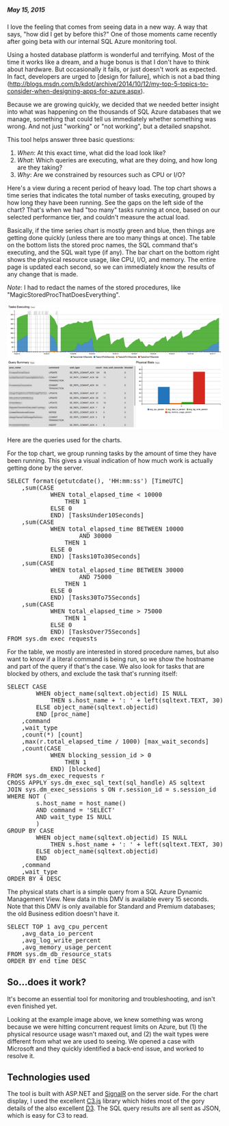 ##### May 15, 2015


I love the feeling that comes from seeing data in a new way. A way that says, "how did I get by before this?" One of those moments came recently after going beta with our internal SQL Azure monitoring tool.

Using a hosted database platform is wonderful and terrifying. Most of the time it works like a dream, and a huge bonus is that I don't have to think about hardware. But occasionally it fails, or just doesn't work as expected. In fact, developers are urged to [design for failure], which is not a bad thing (http://blogs.msdn.com/b/kdot/archive/2014/10/12/my-top-5-topics-to-consider-when-designing-apps-for-azure.aspx). 

Because we are growing quickly, we decided that we needed better insight into what was happening on the thousands of SQL Azure databases that we manage, something that could tell us immediately whether something was wrong. And not just "working" or "not working", but a detailed snapshot.

This tool helps answer three basic questions:

1. *When*: At this exact time, what did the load look like?
2. *What*: Which queries are executing, what are they doing, and how long are they taking?
3. *Why*: Are we constrained by resources such as CPU or I/O?

Here's a view during a recent period of heavy load. The top chart shows a time series that indicates the total number of tasks executing, grouped by how long they have been running. See the gaps on the left side of the chart? That's when we had "too many" tasks running at once, based on our selected performance tier, and couldn't measure the actual load.

Basically, if the time series chart is mostly green and blue, then things are getting done quickly (unless there are too many things at once). The table on the bottom lists the stored proc names, the SQL command that's executing, and the SQL wait type (if any). The bar chart on the bottom right shows the physical resource usage, like CPU, I/O, and memory. The entire page is updated each second, so we can immediately know the results of any change that is made.

*Note*: I had to redact the names of the stored procedures, like "MagicStoredProcThatDoesEverything".

![Chart](images/b.png)

Here are the queries used for the charts.

For the top chart, we group running tasks by the amount of time they have been running. This gives a visual indication of how much work is actually getting done by the server.

<pre>
SELECT format(getutcdate(), 'HH:mm:ss') [TimeUTC]
    ,sum(CASE 
            WHEN total_elapsed_time < 10000
                THEN 1
            ELSE 0
            END) [TasksUnder10Seconds]
    ,sum(CASE 
            WHEN total_elapsed_time BETWEEN 10000
                    AND 30000
                THEN 1
            ELSE 0
            END) [Tasks10To30Seconds]
    ,sum(CASE 
            WHEN total_elapsed_time BETWEEN 30000
                    AND 75000
                THEN 1
            ELSE 0
            END) [Tasks30To75Seconds]
    ,sum(CASE 
            WHEN total_elapsed_time > 75000
                THEN 1
            ELSE 0
            END) [TasksOver75Seconds]
FROM sys.dm_exec_requests
</pre>

For the table, we mostly are interested in stored procedure names, but also want to know if a literal command is being run, so we show the hostname and part of the query if that's the case. We also look for tasks that are blocked by others, and exclude the task that's running itself:

<pre>
SELECT CASE 
        WHEN object_name(sqltext.objectid) IS NULL
            THEN s.host_name + ': ' + left(sqltext.TEXT, 30)
        ELSE object_name(sqltext.objectid)
        END [proc_name]
    ,command
    ,wait_type
    ,count(*) [count]
    ,max(r.total_elapsed_time / 1000) [max_wait_seconds]
    ,count(CASE 
            WHEN blocking_session_id > 0
                THEN 1
            END) [blocked]
FROM sys.dm_exec_requests r
CROSS APPLY sys.dm_exec_sql_text(sql_handle) AS sqltext
JOIN sys.dm_exec_sessions s ON r.session_id = s.session_id
WHERE NOT (
        s.host_name = host_name()
        AND command = 'SELECT'
        AND wait_type IS NULL
        )
GROUP BY CASE 
        WHEN object_name(sqltext.objectid) IS NULL
            THEN s.host_name + ': ' + left(sqltext.TEXT, 30)
        ELSE object_name(sqltext.objectid)
        END
    ,command
    ,wait_type
ORDER BY 4 DESC
</pre>

The physical stats chart is a simple query from a SQL Azure Dynamic Management View. New data in this DMV is available every 15 seconds. Note that this DMV is only available for Standard and Premium databases; the old Business edition doesn't have it.
<pre>
SELECT TOP 1 avg_cpu_percent
    ,avg_data_io_percent
    ,avg_log_write_percent
    ,avg_memory_usage_percent
FROM sys.dm_db_resource_stats
ORDER BY end_time DESC
</pre>

## So...does it work?

It's become an essential tool for monitoring and troubleshooting, and isn't even finished yet. 

Looking at the example image above, we knew something was wrong because we were hitting concurrent request limits on Azure, but (1) the physical resource usage wasn't maxed out, and (2) the wait types were different from what we are used to seeing. We opened a case with Microsoft and they quickly identified a back-end issue, and worked to resolve it.

## Technologies used

The tool is built with ASP.NET and [SignalR](http://signalr.net/) on the server side. For the chart display, I used the excellent [C3.js](http://c3js.org/) library which hides most of the gory details of the also excellent [D3](http://d3js.org/). The SQL query results are all sent as JSON, which is easy for C3 to read.
